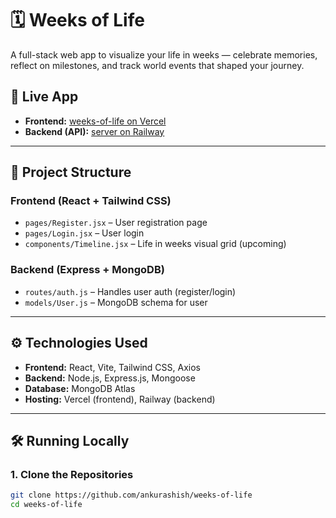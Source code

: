# 🗓️ Weeks of Life

A full-stack web app to visualize your life in weeks — celebrate memories, reflect on milestones, and track world events that shaped your journey.

## 🚀 Live App

- **Frontend:** [weeks-of-life on Vercel](https://weeks-of-life-zsls-2xnqxh2hs-ankurashishs-projects.vercel.app)  
- **Backend (API):** [server on Railway](https://server-production-ce81.up.railway.app)

---

## 📁 Project Structure

### Frontend (React + Tailwind CSS)
- `pages/Register.jsx` – User registration page
- `pages/Login.jsx` – User login
- `components/Timeline.jsx` – Life in weeks visual grid (upcoming)

### Backend (Express + MongoDB)
- `routes/auth.js` – Handles user auth (register/login)
- `models/User.js` – MongoDB schema for user

---

## ⚙️ Technologies Used

- **Frontend:** React, Vite, Tailwind CSS, Axios
- **Backend:** Node.js, Express.js, Mongoose
- **Database:** MongoDB Atlas
- **Hosting:** Vercel (frontend), Railway (backend)

---

## 🛠️ Running Locally

### 1. Clone the Repositories

```bash
git clone https://github.com/ankurashish/weeks-of-life
cd weeks-of-life
